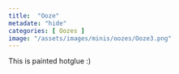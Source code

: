 ```yaml
---
title:  "Ooze"
metadate: "hide"
categories: [ Oozes ]
image: "/assets/images/minis/oozes/Ooze3.png"
---
```

This is painted hotglue :)